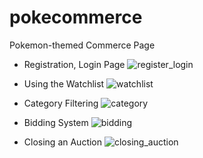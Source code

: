 # pokecommerce
Pokemon-themed Commerce Page

- Registration, Login Page
![register_login](https://github.com/marcusjhang/pokecommerce/assets/102737980/fa7c2741-60ca-4a7a-b9f4-cf9e8312fdfd)

- Using the Watchlist
![watchlist](https://github.com/marcusjhang/pokecommerce/assets/102737980/55f8f172-d6f7-4ce3-8e76-0e9a61649fa1)

- Category Filtering
![category](https://github.com/marcusjhang/pokecommerce/assets/102737980/df8efcd8-5d68-4a6d-8399-e5e419b8a2dc)

- Bidding System
![bidding](https://github.com/marcusjhang/pokecommerce/assets/102737980/c66c5df6-779a-447e-b1dc-43a7955a309e)

- Closing an Auction
![closing_auction](https://github.com/marcusjhang/pokecommerce/assets/102737980/eb4f12c2-9d3e-49ff-9d38-65a308d7d018)
